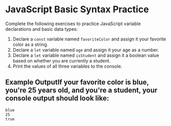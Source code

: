 # JavaScript Basic Syntax Practice
Complete the following exercises to practice JavaScript variable declarations and basic data types:
1. Declare a `const` variable named `favoriteColor` and assign it your favorite color as a string.
2. Declare a `let` variable named `age` and assign it your age as a number.
3. Declare a `let` variable named `isStudent` and assign it a boolean value based on whether you are currently a student.
4. Print the values of all three variables to the console.
## Example OutputIf your favorite color is blue, you're 25 years old, and you're a student, your console output should look like:
```
blue
25
true
```












